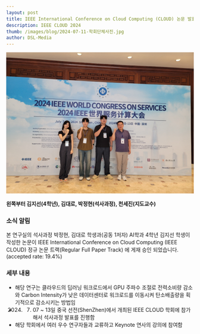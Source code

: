 ```yaml
---
layout: post 
title: IEEE International Conference on Cloud Computing (CLOUD) 논문 발표
description: IEEE CLOUD 2024 
thumb: /images/blog/2024-07-11-학회단체사진.jpg
author: DSL-Media
---
```

![CLOUD](/images/blog/2024-07-11-학회단체사진.jpg)  

**왼쪽부터 김지선(4학년), 김대로, 박정현(석사과정), 천세진(지도교수)**

### 소식 알림

본 연구실의 석사과정 박정현, 김대로 학생과(공동 1저자) AI학과 4학년 김지선 학생이 작성한 논문이 IEEE International Conference on Cloud Computing (IEEE CLOUD) 정규 논문 트랙(Regular Full Paper Track) 에 게재 승인 되었습니다.  (accepted rate: 19.4%)


### 세부 내용

- 해당 연구는 클라우드의 딥러닝 워크로드에서 GPU 주파수 조절로 전력소비량 감소와 Carbon Intensity가 낮은 데이터센터로 워크로드를 이동시켜 탄소배출량을 획기적으로 감소시키는 방법임
- 2024. 07. 07 ~ 13일 중국 선전(ShenZhen)에서 개최된 IEEE CLOUD 학회에 참가해서 석사과정 발표를 진행함
- 해당 학회에서 여러 우수 연구자들과 교류하고 Keynote 연사의 강의에 참여함
